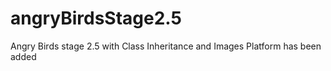 # angryBirdsStage2.5
Angry Birds stage 2.5 with Class Inheritance and Images
Platform has been added